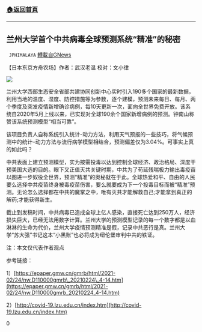 ###  [:house:返回首頁](https://github.com/ourhimalayas/txt)
---

## 兰州大学首个中共病毒全球预测系统“精准”的秘密
` JPHIMALAYA` [轉載自GNews](https://gnews.org/zh-hans/930356/)

【日本东京方舟农场】作者：武汉老温 校对：文小律

![]()![](https://gnews.org/wp-content/uploads/2021/02/図1-13.jpg)

兰州大学西部生态安全省部共建协同创新中心实时引入190多个国家的最新数据，利用当地的温度、湿度、防控措施等为参数，逐个建模，预测未来每日、每月、两个季度及突发疫情新增确诊病例，每10天更新一次，面向全世界免费开放。该系统自2020年5月上线以来，已实现对全球190余个国家新增病例的预测。钟南山称赞该系统预测模型“相当可靠”。

该项目负责人自称系统引入统计-动力方法，利用天气预报的一些技巧，将气候预测中的统计–动力方法与流行病学模型相结合，预测偏差仅为3.04%。可事实上真的如此吗？

中共表面上建立预测模型，实为按需投毒以达到控制全球经济、政治格局、深度干预美国大选的目的。眼下又正值灭共关键时期，中共为了苟延残喘极力输出毒疫苗以图进一步奴役全世界，预测“精准”的奥秘就在于此。全球热爱和平、自由的人民要么选择中共疫苗终身被毒疫苗伤害，要么就要成为下一个投毒目标而被“精准”预测。无论怎么选择都在中共的魔掌之中，唯有灭共才能解救自己;才能拿到真正的解药;才能获得新生。

截止到发稿时间，中共病毒已造成全球上亿人感染，直接死亡达到250万人，经济损失巨大，已经无法用数字计算。兰州大学的预测模型记录的每一个数字都是以血淋淋的生命为代价，兰州大学疫情预测精准是假，记录中共恶行是真。兰州大学“苏大强”书记这本“小黑账”也必将成为纽伦堡审判中共的铁证。

注：本文仅代表作者观点

参考链接：

1）[https://epaper.gmw.cn/gmrb/html/2021-02/24/nw.D110000gmrb\_20210224\_4-14.htm](https://epaper.gmw.cn/gmrb/html/2021-02/24/nw.D110000gmrb_20210224_4-14.htm)

2）[http://covid-19.lzu.edu.cn/index.htm](http://covid-19.lzu.edu.cn/index.htm)

0
